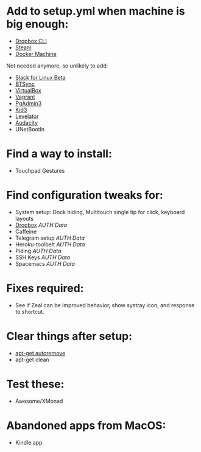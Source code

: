 # Add to setup.yml when machine is big enough:

  - [Dropbox CLI](https://github.com/dropbox/dbxcli)
  - [Steam](https://steamcdn-a.akamaihd.net/client/installer/steam.deb)
  - [Docker Machine](https://docs.docker.com/machine/install-machine)

Not needed anymore, so unlikely to add:

  - [Slack for Linux Beta](https://get.slack.help/hc/en-us/articles/212924728-Slack-for-Linux-beta-#debian-1)
  - [BTSync](https://www.howtoforge.com/install-bittorrent-sync-on-debian-and-ubuntu-linux#-install-bittorrent-sync-on-debian-ubuntu-desktop)
  - [VirtualBox](https://www.virtualbox.org/wiki/Downloads)
  - [Vagrant](https://www.vagrantup.com/downloads.html)
  - [PgAdmin3](http://wiki.postgresql.org/wiki/Apt)
  - [Kid3](http://kid3.sourceforge.net/#download)
  - [Levelator](http://cdn.conversationsnetwork.org/Levelator-1.3.0-Python2.5.tar.bz2)
  - [Audacity](http://ubuntuhandbook.org/index.php/2015/04/install-audacity-audio-editor-2-1-0-in-ubuntu-from-ppa/)
  - UNetBootIn

# Find a way to install:

  - Touchpad Gestures

# Find configuration tweaks for:

  - System setup: Dock hiding, Multitouch single tip for click, keyboard layouts
  - [Dropbox](http://www.ubuntizando.com/2015/05/26/dropbox-elementary-os-freya/) *AUTH Data*
  - Caffeine
  - Telegram setup *AUTH Data*
  - Heroku-toolbelt *AUTH Data*
  - Piding *AUTH Data*
  - SSH Keys *AUTH Data*
  - Spacemacs *AUTH Data*

# Fixes required:

  - See if Zeal can be improved behavior, show systray icon, and response to shortcut.

# Clear things after setup:

  - [apt-get autoremove](http://serverfault.com/questions/644082/running-apt-get-autoremove-with-ansible)
  - apt-get clean

# Test these:

  - Awesome/XMonad

# Abandoned apps from MacOS:

  - Kindle app

